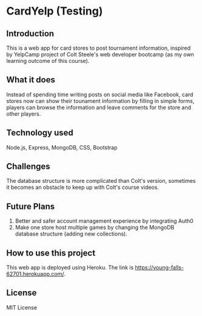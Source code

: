 # CardYelp (Testing)
## Introduction
This is a web app for card stores to post tournament information, inspired by YelpCamp project of Colt Steele's web developer bootcamp (as my own learning outcome of this course).

## What it does
Instead of spending time writing posts on social media like Facebook, card stores now can show their tounament information by filling in simple forms, players can browse the information and leave comments for the store and other players.

## Technology used
Node.js, Express, MongoDB, CSS, Bootstrap

## Challenges
The database structure is more complicated than Colt's version, sometimes it becomes an obstacle to keep up with Colt's course videos.

## Future Plans
1. Better and safer account management experience by integrating Auth0
2. Make one store host multiple games by changing the MongoDB database structure (adding new collections).

## How to use this project
This web app is deployed using Heroku. The link is https://young-falls-62701.herokuapp.com/.

## License
MIT License
